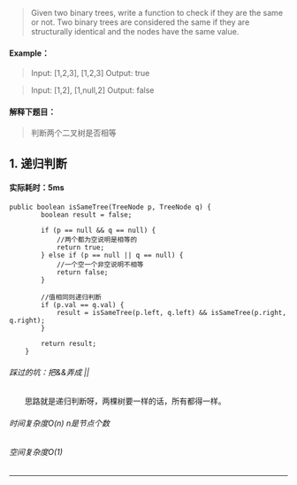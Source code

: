> Given two binary trees, write a function to check if they are the same or not.
Two binary trees are considered the same if they are structurally identical and the nodes have the same value.
#### Example：
> Input:   [1,2,3],   [1,2,3]
Output: true

> Input:   [1,2],     [1,null,2]
Output: false


#### 解释下题目：
> 判断两个二叉树是否相等


## 1. 递归判断
#### 实际耗时：5ms
```
public boolean isSameTree(TreeNode p, TreeNode q) {
        boolean result = false;

        if (p == null && q == null) {
            //两个都为空说明是相等的
            return true;
        } else if (p == null || q == null) {
            //一个空一个非空说明不相等
            return false;
        }

        //值相同则递归判断
        if (p.val == q.val) {
            result = isSameTree(p.left, q.left) && isSameTree(p.right, q.right);
        }

        return result;
    }
```
###### 踩过的坑：把&&弄成 ||
&emsp;&emsp;思路就是递归判断呀，两棵树要一样的话，所有都得一样。
###### 时间复杂度O(n)  n是节点个数
###### 空间复杂度O(1)
---------
